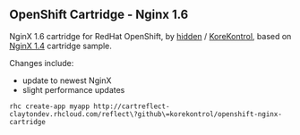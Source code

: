 ## OpenShift Cartridge - Nginx 1.6

NginX 1.6 cartridge for RedHat OpenShift, by <a href="https://www.hidden.xxx/">hidden</a> / <a href="https://www.korekontrol.eu/">KoreKontrol</a>,
based on <a href="https://github.com/gsterjov/openshift-nginx-cartridge">NginX 1.4</a> cartridge sample.

Changes include:
 - update to newest NginX
 - slight performance updates

```
rhc create-app myapp http://cartreflect-claytondev.rhcloud.com/reflect\?github\=korekontrol/openshift-nginx-cartridge
```
